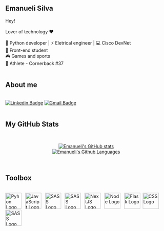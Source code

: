 ## Emanueli Silva

Hey!
<br/>
<br/> Lover of technology :heart:
<br/>
<br/> :snake: Python developer  | :zap: Eletrical engineer | :computer: Cisco DevNet 
<br/> :purple_heart: Front-end student 
<br/> :video_game: Games and sports 
<br/> :football: Athlete - Cornerback #37 
<br/>
<br/>
## About me
<br/> [![Linkedin Badge](https://img.shields.io/badge/-LinkedIn-blue?style=flat-square&logo=Linkedin&logoColor=white&link=lhttps://www.linkedin.com/in/emanueli-santos-da-silva-66a76525/)](https://www.linkedin.com/in/emanueli-santos-da-silva-66a76525/) [![Gmail Badge](https://img.shields.io/badge/-Gmail-c14438?style=flat-square&logo=Gmail&logoColor=white&link=mailto:emanuelissilva@hotmail.com )](mailto:emanuelissilva@hotmail.com )
<br/>
<br/>
##  My GitHub Stats
<br/> <p align="center">
[![Emanueli's GitHub stats](https://github-readme-stats.vercel.app/api?username=manuhon99&theme=dark)](https://github.com/anuraghazra/github-readme-stats)
<br/> [![Emanueli's Github Languages](https://i.imgur.com/RJnqyHF.png)](https://ionicabizau.github.io/github-profile-languages/api.html?@manuhon99 "@manuhon99's Languages")</p>
<br/>
##  Toolbox
<br/> <img src="https://cdn.worldvectorlogo.com/logos/python-5.svg" alt="Pyhon Logo" width="50" height="50"/> &nbsp; <img src="https://cdn.worldvectorlogo.com/logos/logo-javascript.svg" alt="JavaScript Logo" width="50" height="50"/> &nbsp; <img src="https://cdn.worldvectorlogo.com/logos/typescript.svg" alt="SASS Logo" width="50" height="50"/> &nbsp; <img src="https://cdn.worldvectorlogo.com/logos/react-1.svg" alt="SASS Logo" width="50" height="50"/> &nbsp; <img src="https://cdn.worldvectorlogo.com/logos/nextjs-3.svg" alt="NextJS Logo" width="50" height="50"/> &nbsp; <img src="https://cdn.worldvectorlogo.com/logos/nodejs.svg" alt="Node Logo" width="50" height="50"/> &nbsp; <img src="https://cdn.worldvectorlogo.com/logos/flask.svg" alt="Flask Logo" width="50" height="50"/>&nbsp; <img src="https://cdn.worldvectorlogo.com/logos/css3.svg" alt="CSS Logo" width="50" height="50"/> &nbsp;<img src="https://cdn.worldvectorlogo.com/logos/sass-1.svg" alt="SASS Logo" width="50" height="50"/> 
  

